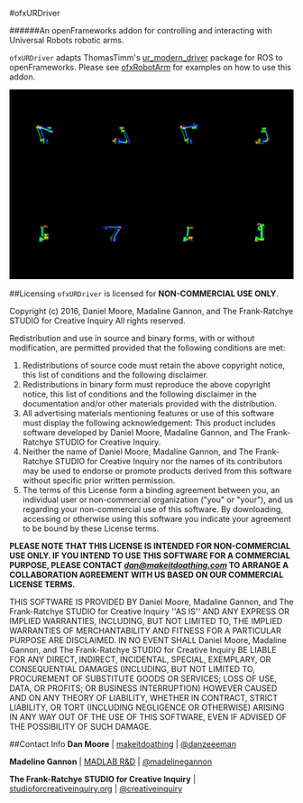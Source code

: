 
#ofxURDriver

######An openFrameworks addon for controlling and interacting with Universal Robots robotic arms.  

`ofxURDriver` adapts ThomasTimm's [ur_modern_driver](https://github.com/ThomasTimm/ur_modern_driver) package for ROS to openFrameworks. Please see [ofxRobotArm](https://github.com/CreativeInquiry/ofxRobotArm) for examples on how to use this addon.

![KinematicModel](data/ezgif.com-video-to-gif%20(1).gif)


##Licensing
`ofxURDriver` is licensed for **NON-COMMERCIAL USE ONLY**. 

Copyright (c) 2016, Daniel Moore, Madaline Gannon, and The Frank-Ratchye STUDIO for Creative Inquiry
All rights reserved.

Redistribution and use in source and binary forms, with or without
modification, are permitted provided that the following conditions are met:
1. Redistributions of source code must retain the above copyright
   notice, this list of conditions and the following disclaimer.
2. Redistributions in binary form must reproduce the above copyright
   notice, this list of conditions and the following disclaimer in the
   documentation and/or other materials provided with the distribution.
3. All advertising materials mentioning features or use of this software
   must display the following acknowledgement:
   This product includes software developed by Daniel Moore, Madaline Gannon, and The Frank-Ratchye STUDIO for Creative Inquiry.
4. Neither the name of Daniel Moore, Madaline Gannon, and The Frank-Ratchye STUDIO for Creative Inquiry 
   nor the names of its contributors may be used to endorse or promote products
   derived from this software without specific prior written permission.
5. The terms of this License form a binding agreement between you, an individual user or non-commercial organization ("you" or "your"), and us  
   regarding your non-commercial use of this software. By downloading, accessing or otherwise using this software you indicate your agreement to be bound by these License terms.

**PLEASE NOTE THAT THIS LICENSE IS INTENDED FOR NON-COMMERCIAL USE ONLY. IF YOU INTEND TO USE THIS SOFTWARE FOR A COMMERCIAL PURPOSE, PLEASE CONTACT *dan@makeitdoathing.com* TO ARRANGE A COLLABORATION AGREEMENT WITH US BASED ON OUR COMMERCIAL LICENSE TERMS.**

THIS SOFTWARE IS PROVIDED BY Daniel Moore, Madaline Gannon, 
and The Frank-Ratchye STUDIO for Creative Inquiry ''AS IS'' AND ANY
EXPRESS OR IMPLIED WARRANTIES, INCLUDING, BUT NOT LIMITED TO, THE IMPLIED
WARRANTIES OF MERCHANTABILITY AND FITNESS FOR A PARTICULAR PURPOSE ARE
DISCLAIMED. IN NO EVENT SHALL Daniel Moore, Madaline Gannon, 
and The Frank-Ratchye STUDIO for Creative Inquiry BE LIABLE FOR ANY
DIRECT, INDIRECT, INCIDENTAL, SPECIAL, EXEMPLARY, OR CONSEQUENTIAL DAMAGES
(INCLUDING, BUT NOT LIMITED TO, PROCUREMENT OF SUBSTITUTE GOODS OR SERVICES;
LOSS OF USE, DATA, OR PROFITS; OR BUSINESS INTERRUPTION) HOWEVER CAUSED AND
ON ANY THEORY OF LIABILITY, WHETHER IN CONTRACT, STRICT LIABILITY, OR TORT
(INCLUDING NEGLIGENCE OR OTHERWISE) ARISING IN ANY WAY OUT OF THE USE OF THIS
SOFTWARE, EVEN IF ADVISED OF THE POSSIBILITY OF SUCH DAMAGE.

##Contact Info
**Dan Moore** | [makeitdoathing](http://www.makeitdoathing.com ) | [@danzeeeman](https://github.com/danzeeeman)

**Madeline Gannon** | [MADLAB R&D](http://www.madlab.cc) | [@madelinegannon](https://github.com/madelinegannon)

**The Frank-Ratchye STUDIO for Creative Inquiry** | [studioforcreativeinquiry.org](http://studioforcreativeinquiry.org) | [@creativeinquiry](https://github.com/CreativeInquiry)


 


